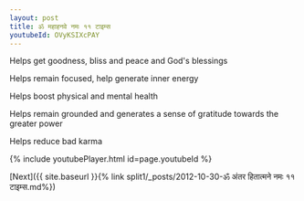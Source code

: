 ```yaml
---
layout: post
title: ॐ महाहनवे नमः ११ टाइम्स
youtubeId: OVyKSIXcPAY
---
```

 
 
Helps get goodness, bliss and peace and God's blessings
 
Helps remain focused, help generate inner energy 
 
Helps boost physical and mental health 
 
Helps remain grounded and generates a sense of gratitude towards the greater power 
 
Helps reduce bad karma
 
 
 
 


{% include youtubePlayer.html id=page.youtubeId %}
 
[Next]({{ site.baseurl }}{% link  split1/_posts/2012-10-30-ॐ अंतर हितात्मने नमः ११ टाइम्स.md%})
 
